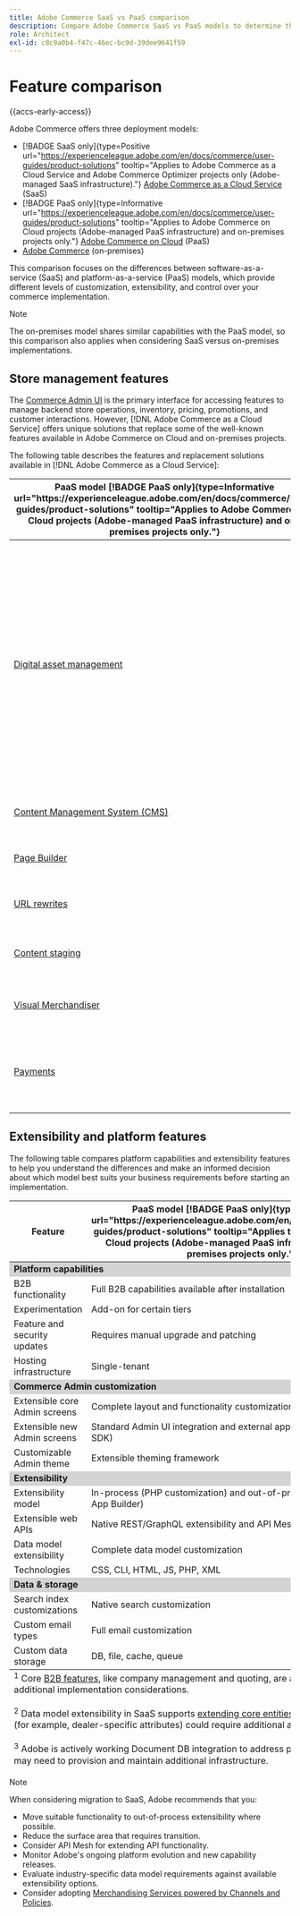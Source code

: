 ```yaml
---
title: Adobe Commerce SaaS vs PaaS comparison
description: Compare Adobe Commerce SaaS vs PaaS models to determine the best implementation approach for your business needs.
role: Architect
exl-id: c8c9a0b4-f47c-46ec-bc9d-39dee9641f59
---
```

# Feature comparison

{{accs-early-access}}

Adobe Commerce offers three deployment models:

- [!BADGE SaaS only]{type=Positive url="https://experienceleague.adobe.com/en/docs/commerce/user-guides/product-solutions" tooltip="Applies to Adobe Commerce as a Cloud Service and Adobe Commerce Optimizer projects only (Adobe-managed SaaS infrastructure)."} [Adobe Commerce as a Cloud Service](overview.md) (SaaS)
- [!BADGE PaaS only]{type=Informative url="https://experienceleague.adobe.com/en/docs/commerce/user-guides/product-solutions" tooltip="Applies to Adobe Commerce on Cloud projects (Adobe-managed PaaS infrastructure) and on-premises projects only."} [Adobe Commerce on Cloud](https://experienceleague.adobe.com/en/docs/commerce-on-cloud/user-guide/overview) (PaaS)
- [Adobe Commerce](https://experienceleague.adobe.com/en/docs/commerce-operations/installation-guide/overview) (on-premises)

This comparison focuses on the differences between software-as-a-service (SaaS) and platform-as-a-service (PaaS) models, which provide different levels of customization, extensibility, and control over your commerce implementation.

>[!NOTE]
>
>The on-premises model shares similar capabilities with the PaaS model, so this comparison also applies when considering SaaS versus on-premises implementations.

## Store management features

The [Commerce Admin UI](https://experienceleague.adobe.com/en/docs/commerce-admin/systems/guide-overview) is the primary interface for accessing features to manage backend store operations, inventory, pricing, promotions, and customer interactions. However, [!DNL Adobe Commerce as a Cloud Service] offers unique solutions that replace some of the well-known features available in Adobe Commerce on Cloud and on-premises projects.

The following table describes the features and replacement solutions available in [!DNL Adobe Commerce as a Cloud Service]:

<table>
    <thead>
        <tr>
            <th>PaaS model [!BADGE PaaS only]{type=Informative url="https://experienceleague.adobe.com/en/docs/commerce/user-guides/product-solutions" tooltip="Applies to Adobe Commerce on Cloud projects (Adobe-managed PaaS infrastructure) and on-premises projects only."}</th>
            <th>SaaS model [!BADGE SaaS only]{type=Positive url="https://experienceleague.adobe.com/en/docs/commerce/user-guides/product-solutions" tooltip="Applies to Adobe Commerce as a Cloud Service and Adobe Commerce Optimizer projects only (Adobe-managed SaaS infrastructure)."}</th>
            <th>Details</th>
        </tr>
    </thead>
    <tbody>
        <tr>
            <td><a href="https://experienceleague.adobe.com/en/docs/commerce-admin/content-design/wysiwyg/gallery/media-gallery-asset-management">Digital asset management</a></td>
            <td><a href="../product-visuals/overview.md">Product Visuals</a></td>
            <td>A robust digital asset management (DAM) system that integrates with Adobe Experience Manager for managing rich media content. Alternatively, the default digital file and asset management feature provides basic asset management tools for storing and managing digital assets.</td>
        </tr>
        <tr>
            <td><a href="https://experienceleague.adobe.com/en/docs/commerce-admin/content-design/guide-overview">Content Management System (CMS)</a></td>
            <td rowspan="3"><a href="https://experienceleague.adobe.com/developer/commerce/storefront/merchants/get-started/">Storefront Builder</a></td>
            <td rowspan="3">A CMS allowing users to create and manage storefront content easily using document authoring or a Visual Editor and includes native experimentation capabilities.</td>
        </tr>
        <tr>
            <td><a href="https://experienceleague.adobe.com/en/docs/commerce-admin/page-builder/guide-overview">Page Builder</a></td>
        </tr>
        <tr>
            <td><a href="https://experienceleague.adobe.com/en/docs/commerce-admin/marketing/seo/url-rewrites/url-rewrite">URL rewrites</a></td>
        </tr>
        <tr>
            <td><a href="https://experienceleague.adobe.com/en/docs/commerce-admin/content-design/staging/content-staging">Content staging</a></td>
            <td rowspan="2"><a href="../catalog-service/overview.md">Catalog Service</a></td>
            <td rowspan="2">A rich view-model (read-only) service for managing catalog data and rendering product-related storefront experiences.</td>
        </tr>
        <tr>
            <td><a href="https://experienceleague.adobe.com/en/docs/commerce-admin/marketing/merchandising/visual-merch/visual-merchandiser">Visual Merchandiser</a></td>
        </tr>
        <tr>
            <td><a href="https://experienceleague.adobe.com/en/docs/commerce-admin/stores-sales/payments/payments">Payments</a></td>
            <td><a href="../payment-services/guide-overview.md">Payment Services</a></td>
            <td>An integrated payment service that facilitates secure and efficient transactions.</td>
        </tr>
    </tbody>
</table>

## Extensibility and platform features

The following table compares platform capabilities and extensibility features to help you understand the differences and make an informed decision about which model best suits your business requirements before starting an implementation.

<table>
    <thead>
        <tr>
            <th>Feature</th>
            <th>PaaS model [!BADGE PaaS only]{type=Informative url="https://experienceleague.adobe.com/en/docs/commerce/user-guides/product-solutions" tooltip="Applies to Adobe Commerce on Cloud projects (Adobe-managed PaaS infrastructure) and on-premises projects only."}</th>
            <th>SaaS model [!BADGE SaaS only]{type=Positive url="https://experienceleague.adobe.com/en/docs/commerce/user-guides/product-solutions" tooltip="Applies to Adobe Commerce as a Cloud Service and Adobe Commerce Optimizer projects only (Adobe-managed SaaS infrastructure)."}</th>
        </tr>
    </thead>
    <tbody>
        <tr>
            <td colspan="3" style="background:lightgray;"><strong>Platform capabilities</strong></td>
        </tr>
        <tr>
            <td>B2B functionality</td>
            <td>Full B2B capabilities available after installation</td>
            <td>Pre-installed with core B2B features<sup>1</sup></td>
        </tr>
        <tr>
            <td>Experimentation</td>
            <td>Add-on for certain tiers</td>
            <td>A/B testing to optimize engagement and conversion</td>
        </tr>
        <tr>
            <td>Feature and security updates</td>
            <td>Requires manual upgrade and patching</td>
            <td>Automatically deployed</td>
        </tr>
        <tr>
            <td>Hosting infrastructure</td>
            <td>Single-tenant</td>
            <td>Multi-tenant</td>
        </tr>
        <tr>
            <td colspan="3" style="background:lightgray;"><strong>Commerce Admin customization</strong></td>
        </tr>
        <tr>
            <td>Extensible core Admin screens</td>
            <td>Complete layout and functionality customization</td>
            <td>Preset filters, visibility controls</td>
        </tr>
        <tr>
            <td>Extensible new Admin screens</td>
            <td>Standard Admin UI integration and external app injection (Admin UI SDK)</td>
            <td>External app injection (Admin UI SDK)</td>
        </tr>
        <tr>
            <td>Customizable Admin theme</td>
            <td>Extensible theming framework</td>
            <td>No theming framework</td>
        </tr>
        <tr>
            <td colspan="3" style="background:lightgray;"><strong>Extensibility</strong></td>
        </tr>
        <tr>
            <td>Extensibility model</td>
            <td>In-process (PHP customization) and out-of-process (APIs, events, App Builder)</td>
            <td>Out-of-process only (APIs, events, App Builder)</td>
        </tr>
        <tr>
            <td>Extensible web APIs</td>
            <td>Native REST/GraphQL extensibility and API Mesh with custom resolvers</td>
            <td>API Mesh with custom resolvers</td>
        </tr>
        <tr>
            <td>Data model extensibility</td>
            <td>Complete data model customization</td>
            <td>Custom attributes for core and B2B entities<sup>2</sup></td>
        </tr>
        <tr>
            <td>Technologies</td>
            <td>CSS, CLI, HTML, JS, PHP, XML</td>
            <td>CSS, CLI, HTML, JS, Node</td>
        </tr>
        <tr>
            <td colspan="3" style="background:lightgray;"><strong>Data & storage</strong></td>
        </tr>
        <tr>
            <td>Search index customizations</td>
            <td>Native search customization</td>
            <td>Requires third-party solutions</td>
        </tr>
        <tr>
            <td>Custom email types</td>
            <td>Full email customization</td>
            <td>Standard email templates only</td>
        </tr>
        <tr>
            <td>Custom data storage</td>
            <td>DB, file, cache, queue</td>
            <td>App Builder state library (file only)<sup>3</sup></td>
        </tr>
    </tbody>
    <tfoot>
        <tr>
            <td colspan="3">
                <sup>1</sup> Core <a href="https://experienceleague.adobe.com/en/docs/commerce-admin/b2b/guide-overview">B2B features</a>, like company management and quoting, are available out-of-the-box in SaaS. However, industry-specific customizations may require additional implementation considerations.
                <br><br>
                <sup>2</sup> Data model extensibility in SaaS supports <a href="https://developer.adobe.com/commerce/webapi/graphql/schema/attributes/mutations/">extending core entities</a> beyond product and customer, including B2B entities. However, industry-specific data models (for example, dealer-specific attributes) could require additional architectural considerations.
                <br><br>
                <sup>3</sup> Adobe is actively working Document DB integration to address persistent storage needs for SaaS. Currently, implementations requiring long-term data storage may need to provision and maintain additional infrastructure.
            </td>
        </tr>
    </tfoot>
</table>

>[!NOTE]
>
>When considering migration to SaaS, Adobe recommends that you:
>
>- Move suitable functionality to out-of-process extensibility where possible.
>- Reduce the surface area that requires transition.
>- Consider API Mesh for extending API functionality.
>- Monitor Adobe's ongoing platform evolution and new capability releases.
>- Evaluate industry-specific data model requirements against available extensibility options.
>- Consider adopting [Merchandising Services powered by Channels and Policies](../optimizer/setup/catalog-view.md).
